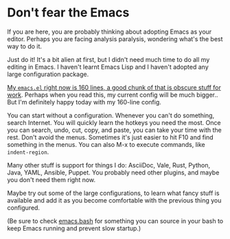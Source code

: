 # Don't fear the Emacs

If you are here, you are probably thinking about adopting Emacs as your editor.
Perhaps you are facing analysis paralysis, wondering what's the best way to do it.

Just do it!
It's a bit alien at first, but I didn't need much time to do all my editing in Emacs.
I haven't learnt Emacs Lisp and I haven't adopted any large configuration package.

[My `emacs.el` right now is 160 lines, a good chunk of that is obscure stuff for work](https://github.com/alexpdp7/alexpdp7/blob/4cbc783bbe406051bbcf88995316c9994518cbd9/emacs/emacs.el).
Perhaps when you read this, my current config will be much bigger..
But I'm definitely happy today with my 160-line config.

You can start without a configuration.
Whenever you can't do something, search Internet.
You will quickly learn the hotkeys you need the most.
Once you can search, undo, cut, copy, and paste, you can take your time with the rest.
Don't avoid the menus.
Sometimes it's just easier to hit F10 and find something in the menus.
You can also M-x to execute commands, like `indent-region`.

Many other stuff is support for things I do: AsciiDoc, Vale, Rust, Python, Java, YAML, Ansible, Puppet.
You probably need other plugins, and maybe you don't need them right now.

Maybe try out some of the large configurations, to learn what fancy stuff is available and add it as you become comfortable with the previous thing you configured.

(Be sure to check [emacs.bash](https://github.com/alexpdp7/alexpdp7/blob/master/emacs/emacs.bash) for something you can source in your bash to keep Emacs running and prevent slow startup.)
